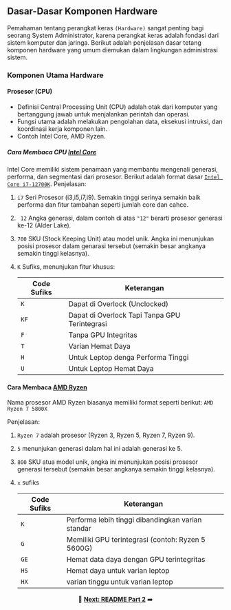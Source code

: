 ## Dasar-Dasar Komponen Hardware

Pemahaman tentang perangkat keras `(Hardware)` sangat penting bagi seorang System Administrator,
karena perangkat keras adalah fondasi dari sistem komputer dan jaringa. Berikut adalah penjelasan dasar
tetang komponen hardware yang umum diemukan dalam lingkungan administrasi sistem.

### Komponen Utama Hardware 
#### Prosesor (CPU)
   - Definisi Central Processing Unit (CPU) adalah otak dari komputer yang bertanggung jawab untuk menjalankan perintah dan operasi.
   - Fungsi utama adalah melakukan pengolahan data, eksekusi intruksi, dan koordinasi kerja komponen lain.
   - Contoh Intel Core, AMD Ryzen.
##### Cara Membaca CPU [Intel Core][def] 
Intel Core memiliki sistem penamaan yang membantu mengenali generasi, performa, dan segmentasi dari prosesor. Berikut adalah format dasar <u>`Intel Core i7-12700K`</u>.
Penjelasan:
1. `i7` Seri Prosesor (i3,i5,i7,i9). Semakin tinggi serinya semakin baik performa dan fitur tambahan seperti jumlah core dan cahce.
2. ` 12` Angka generasi, dalam contoh di atas `"12"` berarti prosesor generasi ke-12 (Alder Lake).
3. `700` SKU (Stock Keeping Unit) atau model unik. Angka ini menunjukan posisi prosesor dalam genarasi tersebut (semakin besar angkanya semakin tinggi kelasnya).
4. `K` Sufiks, menunjukan fitur khusus: 
   
    | Code Sufiks       | Keterangan                       |
    |-------------------|----------------------------------|
    | `K`   | Dapat di Overlock (Unclocked)                |
    | `KF`  | Dapat di Overlock Tapi Tanpa GPU Terintegrasi|
    | `F`   | Tanpa GPU Integritas                         |
    | `T`   | Varian Hemat Daya                            |
    | `H`   | Untuk Leptop denga Performa Tinggi           |
    | `U`   | Untuk Leptop Hemat Daya                      |


#### Cara Membaca [AMD Ryzen][def2] 
Nama prosesor AMD Ryzen biasanya memiliki format seperti berikut: `AMD Ryzen 7 5800X`

Penjelasan:
1. `Ryzen 7` adalah prosesor (Ryzen 3, Ryzen 5, Ryzen 7, Ryzen 9).
2. `5` menunjukan generasi dalam hal ini adalah generasi ke 5.
3. `800` SKU atua model unik, angka ini menunjukan posisi prosesor generasi tersebut (semakin besar angkanya semakin tinggi kelasnya).
4. `x` sufiks 
   
    | Code Sufiks       | Keterangan                                        |
    |-------------------|---------------------------------------------------|
    | `K`               | Performa lebih tinggi dibandingkan varian standar |
    | `G`               | Memiliki GPU terintegrasi (contoh: Ryzen 5 5600G) |
    | `GE`              | Hemat data daya dengan GPU terintegritas          |
    | `HS`              | Hemat daya untuk varian leptop                    |
    | `HX`              | varian tinggu untuk varian leptop                 |


<div align="center">
  📄 <b><a href="./ram.md">Next: README Part 2</a></b> ➡️
</div>

[def]: https://www.intel.com/content/www/us/en/products/details/processors/core.html
[def2]: https://www.amd.com/en/products/processors/desktops/ryzen.html